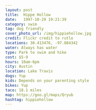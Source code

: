 ```yaml
---
layout: post
title:  Hippe Hollow
date:   1997-10-29 19:21:39
category: swim
tag: dog friendly
cover_photo_url: /img/hippiehollow.jpg
credit: Flickr credit to rutlo
locations: 30.413476, -97.884342 
water: Always has water 
type: Park to swim and hike
cost: $5-9
hours: 10am-6pm
city: Austin
location: Lake Travis
dogs: Yup
kids: Depends on your parenting style
bikes: Yup
taco: 18.1 miles
map: https://goo.gl/maps/Qryub 
hashtag: hippiehollow
---
```



